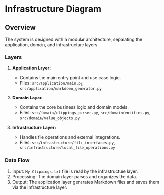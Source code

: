 # Infrastructure Diagram

## Overview
The system is designed with a modular architecture, separating the application, domain, and infrastructure layers.

### Layers
1. **Application Layer:**
   - Contains the main entry point and use case logic.
   - Files: `src/application/main.py`, `src/application/markdown_generator.py`

2. **Domain Layer:**
   - Contains the core business logic and domain models.
   - Files: `src/domain/clippings_parser.py`, `src/domain/entities.py`, `src/domain/value_objects.py`

3. **Infrastructure Layer:**
   - Handles file operations and external integrations.
   - Files: `src/infrastructure/file_interfaces.py`, `src/infrastructure/local_file_operations.py`

### Data Flow
1. Input: `My Clippings.txt` file is read by the infrastructure layer.
2. Processing: The domain layer parses and organizes the data.
3. Output: The application layer generates Markdown files and saves them via the infrastructure layer.
